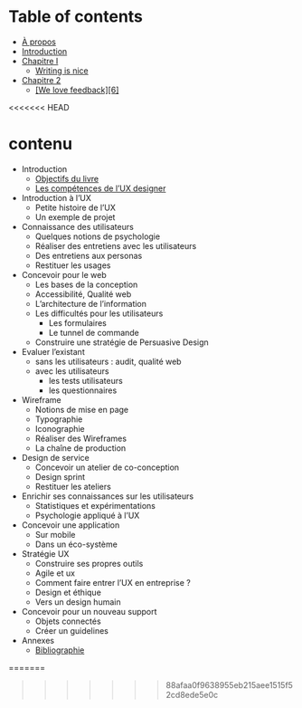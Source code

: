 # Table of contents

* [À propos](README.md)
* [Introduction](introduction.md)
* [Chapitre I](chapitre-i/README.md)
  * [Writing is nice](chapitre-i/writing-is-nice.md)
* [Chapitre 2](chapitre-2/README.md)
  * [\[We love feedback\]\[6\]](chapitre-2/we-love-feedback-6.md)

<<<<<<< HEAD
# contenu
* Introduction
	* [Objectifs du livre][2]
	* [Les compétences de l’UX designer][3]
* Introduction à l’UX
	* Petite histoire de l’UX
	* Un exemple de projet
* Connaissance des utilisateurs
	* Quelques notions de psychologie
	* Réaliser des entretiens avec les utilisateurs
	* Des entretiens aux personas
	* Restituer les usages
* Concevoir pour le web
	* Les bases de la conception
	* Accessibilité, Qualité web
	* L’architecture de l’information
	* Les difficultés pour les utilisateurs
		* Les formulaires
		* Le tunnel de commande
	* Construire une stratégie de Persuasive Design
* Evaluer l’existant
	* sans les utilisateurs : audit, qualité web
	* avec les utilisateurs
		* les tests utilisateurs
		* les questionnaires
* Wireframe
	* Notions de mise en page 
	* Typographie
	* Iconographie
	* Réaliser des Wireframes
	* La chaîne de production
* Design de service
	* Concevoir un atelier de co-conception
	* Design sprint
	* Restituer les ateliers
* Enrichir ses connaissances sur les utilisateurs
	* Statistiques et expérimentations
	* Psychologie appliqué à l’UX
* Concevoir une application
	* Sur mobile
	* Dans un éco-système
* Stratégie UX
	* Construire ses propres outils
	* Agile et ux
	* Comment faire entrer l’UX en entreprise ?
	* Design et éthique
	* Vers un design humain
*  Concevoir pour un nouveau support
	* Objets connectés
	* Créer un guidelines
* Annexes
	* [Bibliographie][4]

[1]:	README.md
[2]:	Introduction/Objectifs%20du%20livre.md
[3]:	Introduction/Les%20compe%CC%81tences%20de%20l%E2%80%99UX%20designer.md
[4]:	Bibliographie.md
=======
>>>>>>> 88afaa0f9638955eb215aee1515f52cd8ede5e0c
